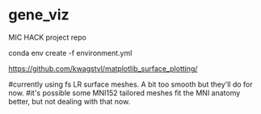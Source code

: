 # gene_viz
MIC HACK project repo

conda env create -f environment.yml


https://github.com/kwagstyl/matplotlib_surface_plotting/


#currently using fs LR surface meshes. A bit too smooth but they'll do for now.
#it's possible some MNI152 tailored meshes fit the MNI anatomy better, but not dealing with that now.